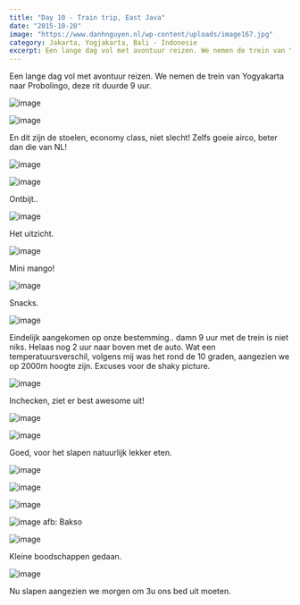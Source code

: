 ```yaml
---
title: "Day 10 - Train trip, East Java"
date: "2015-10-20"
image: "https://www.danhnguyen.nl/wp-content/uploads/image167.jpg"
category: Jakarta, Yogjakarta, Bali - Indonesie
excerpt: Een lange dag vol met avontuur reizen. We nemen de trein van Yogyakarta naar Probolingo, deze rit duurde 9 uur...
---
```


Een lange dag vol met avontuur reizen. We nemen de trein van Yogyakarta naar Probolingo, deze rit duurde 9 uur.

![image](https://www.danhnguyen.nl/wp-content/uploads/image167-1024x576.jpg)


![image](https://www.danhnguyen.nl/wp-content/uploads/image166-1024x576.jpg)

En dit zijn de stoelen, economy class, niet slecht!
Zelfs goeie airco, beter dan die van NL!

![image](https://www.danhnguyen.nl/wp-content/uploads/image168-1024x576.jpg)


![image](https://www.danhnguyen.nl/wp-content/uploads/image170-1024x576.jpg)

Ontbijt..

![image](https://www.danhnguyen.nl/wp-content/uploads/image169-1024x576.jpg)

Het uitzicht.

![image](https://www.danhnguyen.nl/wp-content/uploads/image172-1024x576.jpg)

Mini mango!

![image](https://www.danhnguyen.nl/wp-content/uploads/image176-1024x576.jpg)

Snacks.

![image](https://www.danhnguyen.nl/wp-content/uploads/image177-1024x576.jpg)

Eindelijk aangekomen op onze bestemming.. damn 9 uur met de trein is niet niks. Helaas nog 2 uur naar boven met de auto. Wat een temperatuursverschil, volgens mij was het rond de 10 graden, aangezien we op 2000m hoogte zijn. Excuses voor de shaky picture.

![image](https://www.danhnguyen.nl/wp-content/uploads/image173-1024x576.jpg)

Inchecken, ziet er best awesome uit!

![image](https://www.danhnguyen.nl/wp-content/uploads/image174-1024x576.jpg)

![image](https://www.danhnguyen.nl/wp-content/uploads/image175-1024x576.jpg)

Goed, voor het slapen natuurlijk lekker eten.

![image](https://www.danhnguyen.nl/wp-content/uploads/image178-1024x576.jpg)

![image](https://www.danhnguyen.nl/wp-content/uploads/image179-1024x576.jpg)

![image](https://www.danhnguyen.nl/wp-content/uploads/image181-1024x576.jpg)

![image](https://www.danhnguyen.nl/wp-content/uploads/image182-1024x576.jpg) afb: Bakso

![image](https://www.danhnguyen.nl/wp-content/uploads/image183-1024x576.jpg)

Kleine boodschappen gedaan.

![image](https://www.danhnguyen.nl/wp-content/uploads/image184-1024x576.jpg)

Nu slapen aangezien we morgen om 3u ons bed uit moeten.
